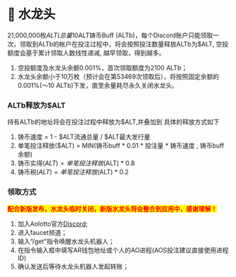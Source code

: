 # 🚰 水龙头

21,000,000枚$ALT(总量10%)通过水龙头奖励早期用户，加入**Aolotto**官方[Discord](https://discord.com/invite/BFhkUCRjmF)即可免费获取$ALT铸币Buff (ALTb)，每个Discord账户只能领取一次，领取到ALTb的帐户在投注过程中，将会按照投注数量释放ALTb为$ALT, 空投额度会基于累计领取人数线性递减, 越早领取，得到越多。

1. 空投额度及水龙头余额0.001%，首次领取额度为2100  ALTb；
2. 水龙头余额小于10万枚（预计会在第53469次领取后），将按照固定余额的0.001%(～10 ALTb)下发，直至余量耗尽永久关闭水龙头。

### ALTb释放为$ALT

持有ALTb的地址将会在投注过程中释放为$ALT,并叠加到 具体的释放方式如下

1. 铸币速度 = 1 - $ALT流通总量 / $ALT最大发行量
2. 单笔投注释放($ALT) = MIN(铸币buff \* 0.01 \* 投注量 \* 铸币速度 , 铸币buff 余额)
3. 铸币实得($ALT) = 单笔投注释放($ALT) \* 0.8
4. 铸币税($ALT) = 单笔投注释放($ALT) \* 0.2



### 领取方式

<mark style="color:red;">**配合新版发布，水龙头临时关闭，新版水龙头将会整合到应用中，感谢理解！**</mark>

1. 加入Aolotto官方[Discord](https://discord.com/invite/BFhkUCRjmF);
2. 进入faucet频道；
3. 输入“/get”指令唤醒水龙头机器人；
4. 在指令输入框中填写AR钱包地址或个人的AO进程(AOS投注建议直接使用进程ID)
5. 确认发送后等待水龙头机器人发起转账；


